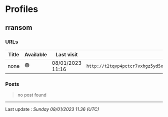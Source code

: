 # Profiles

## **rransom**


### URLs
| Title | Available | Last visit | fqdn | screen 
|---|---|---|---|---|
| none | 🟢 | 08/01/2023 11:16 | `http://t2tqvp4pctcr7vxhgz5yd5x4ino5tw7jzs3whbntxirhp32djhi7q3id.onion` | <a href="https://www.ransomware.live/screenshots/t2tqvp4pctcr7vxhgz5yd5x4ino5tw7jzs3whbntxirhp32djhi7q3id-onion.png" target=_blank>📸</a> | 

### Posts

> no post found


 --- 


Last update : _Sunday 08/01/2023 11.36 (UTC)_
